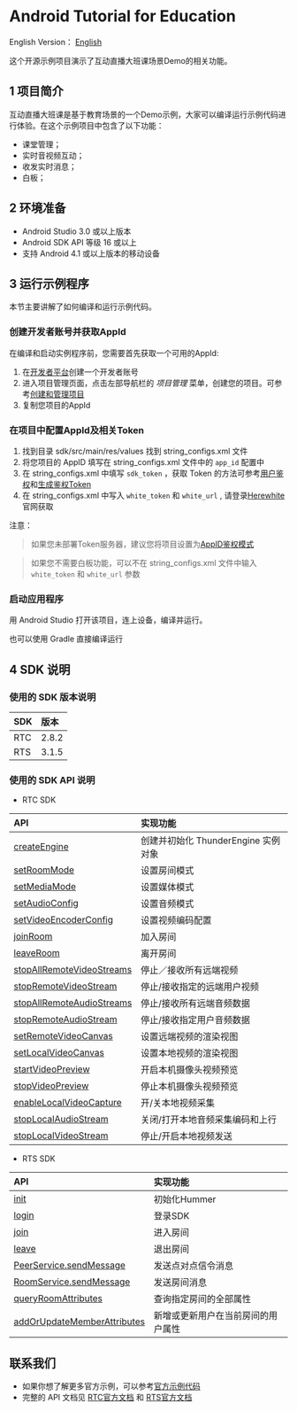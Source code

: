 # Android Tutorial for Education

English Version： [English](README.en.md)

这个开源示例项目演示了互动直播大班课场景Demo的相关功能。

## 1 项目简介

互动直播大班课是基于教育场景的一个Demo示例，大家可以编译运行示例代码进行体验。在这个示例项目中包含了以下功能：

- 课堂管理；
- 实时音视频互动；
- 收发实时消息；
- 白板；

## 2 环境准备

- Android Studio 3.0 或以上版本
- Android SDK API 等级 16 或以上
- 支持 Android 4.1 或以上版本的移动设备

## 3 运行示例程序

本节主要讲解了如何编译和运行示例代码。

### 创建开发者账号并获取AppId

在编译和启动实例程序前，您需要首先获取一个可用的AppId:

1. 在[开发者平台](https://docs.aivacom.com/cloud/cn/platform/console/registration_and_login/registration_and_login.html)创建一个开发者账号
2. 进入项目管理页面，点击左部导航栏的 *项目管理* 菜单，创建您的项目。可参考[创建和管理项目](https://docs.aivacom.com/cloud/cn/platform/console/create_and_manage_projects/create_and_manage_projects.html)
3. 复制您项目的AppId

### 在项目中配置AppId及相关Token

1. 找到目录 sdk/src/main/res/values 找到 string_configs.xml 文件
2. 将您项目的 AppID 填写在 string_configs.xml 文件中的 `app_id` 配置中
3. 在 string_configs.xml 中填写 `sdk_token` ，获取 Token 的方法可参考[用户鉴权](https://docs.aivacom.com/cloud/cn/platform/other/user_auth.html)和[生成鉴权Token](https://docs.aivacom.com/cloud/cn/product_category/rtc_service/rt_video_interaction/common_functions/generate_token/generate_token_java.html)
4. 在 string_configs.xml 中写入 `white_token` 和 `white_url` , 请登录[Herewhite](https://console.herewhite.com/)官网获取

注意：
> 如果您未部署Token服务器，建议您将项目设置为[AppID鉴权模式](https://docs.aivacom.com/cloud/cn/platform/console/create_and_manage_projects/create_and_manage_projects.html)

> 如果您不需要白板功能，可以不在 string_configs.xml 文件中输入 `white_token` 和 `white_url` 参数  

### 启动应用程序

用 Android Studio 打开该项目，连上设备，编译并运行。

也可以使用 Gradle 直接编译运行

## 4 SDK 说明

### 使用的 SDK 版本说明

| SDK | 版本 |
|:----|:----|
| RTC | 2.8.2 |
| RTS | 3.1.5 |

### 使用的 SDK API 说明

- RTC SDK

| API | 实现功能 |
|:-------------|:---------|
|[createEngine](https://docs.aivacom.com/cloud/cn/product_category/rtc_service/rt_video_interaction/api/Android/v2.8.0/function.html#thunderenginecreateengine)|创建并初始化 ThunderEngine 实例对象|
|[setRoomMode](https://docs.aivacom.com/cloud/cn/product_category/rtc_service/rt_video_interaction/api/Android/v2.8.0/function.html#thunderenginesetroommode)|设置房间模式|
|[setMediaMode](https://docs.aivacom.com/cloud/cn/product_category/rtc_service/rt_video_interaction/api/Android/v2.8.0/function.html#thunderenginesetmediamode)|设置媒体模式|
|[setAudioConfig](https://docs.aivacom.com/cloud/cn/product_category/rtc_service/rt_video_interaction/api/Android/v2.8.0/function.html#thunderenginesetaudioconfig)|设置音频模式|
|[setVideoEncoderConfig](https://docs.aivacom.com/cloud/cn/product_category/rtc_service/rt_video_interaction/api/Android/v2.8.0/function.html#thunderenginesetvideoencoderconfig)|设置视频编码配置|
|[joinRoom](https://docs.aivacom.com/cloud/cn/product_category/rtc_service/rt_video_interaction/api/Android/v2.8.0/function.html#thunderenginejoinroom)|加入房间|
|[leaveRoom](https://docs.aivacom.com/cloud/cn/product_category/rtc_service/rt_video_interaction/api/Android/v2.8.0/function.html#thunderengineleaveroom)|离开房间|
|[stopAllRemoteVideoStreams](https://docs.aivacom.com/cloud/cn/product_category/rtc_service/rt_video_interaction/api/Android/v2.8.0/function.html#thunderenginestopallremotevideostreams)|停止／接收所有远端视频|
|[stopRemoteVideoStream](https://docs.aivacom.com/cloud/cn/product_category/rtc_service/rt_video_interaction/api/Android/v2.8.0/function.html#thunderenginestopremotevideostream)|停止/接收指定的远端用户视频|
|[stopAllRemoteAudioStreams](https://docs.aivacom.com/cloud/cn/product_category/rtc_service/rt_video_interaction/api/Android/v2.8.0/function.html#thunderenginestopallremoteaudiostreams)|停止/接收所有远端音频数据|
|[stopRemoteAudioStream](https://docs.aivacom.com/cloud/cn/product_category/rtc_service/rt_video_interaction/api/Android/v2.8.0/function.html#thunderenginestopremoteaudiostream)|停止/接收指定用户音频数据|
|[setRemoteVideoCanvas](https://docs.aivacom.com/cloud/cn/product_category/rtc_service/rt_video_interaction/api/Android/v2.8.0/function.html#thunderenginesetremotevideocanvas)|设置远端视频的渲染视图|
|[setLocalVideoCanvas](https://docs.aivacom.com/cloud/cn/product_category/rtc_service/rt_video_interaction/api/Android/v2.8.0/function.html#thunderenginesetlocalvideocanvas)|设置本地视频的渲染视图|
|[startVideoPreview](https://docs.aivacom.com/cloud/cn/product_category/rtc_service/rt_video_interaction/api/Android/v2.8.0/function.html#thunderenginestartvideopreview)|开启本机摄像头视频预览|
|[stopVideoPreview](https://docs.aivacom.com/cloud/cn/product_category/rtc_service/rt_video_interaction/api/Android/v2.8.0/function.html#thunderenginestopvideopreview)|停止本机摄像头视频预览|
|[enableLocalVideoCapture](https://docs.aivacom.com/cloud/cn/product_category/rtc_service/rt_video_interaction/api/Android/v2.8.0/function.html#thunderengineenablelocalvideocapture)|开/关本地视频采集|
|[stopLocalAudioStream](https://docs.aivacom.com/cloud/cn/product_category/rtc_service/rt_video_interaction/api/Android/v2.8.0/function.html#thunderenginestoplocalaudiostream)|关闭/打开本地音频采集编码和上行|
|[stopLocalVideoStream](https://docs.aivacom.com/cloud/cn/product_category/rtc_service/rt_video_interaction/api/Android/v2.8.0/function.html#thunderenginestoplocalvideostream)|停止/开启本地视频发送|

- RTS SDK

| API | 实现功能 |
|:-------------|:---------|
|[init](https://docs.aivacom.com/cloud/cn/product_category/rtm_service/instant_messaging/api/Android/v3.1.4/function.html#hmrinit)|初始化Hummer|
|[login](https://docs.aivacom.com/cloud/cn/product_category/rtm_service/instant_messaging/api/Android/v3.1.4/function.html#hmrlogin)|登录SDK|
|[join](https://docs.aivacom.com/cloud/cn/product_category/rtm_service/instant_messaging/api/Android/v3.1.4/function.html#roomservicejoin)|进入房间|
|[leave](https://docs.aivacom.com/cloud/cn/product_category/rtm_service/instant_messaging/api/Android/v3.1.4/function.html#roomserviceleave)|退出房间|
|[PeerService.sendMessage](https://docs.aivacom.com/cloud/cn/product_category/rtm_service/instant_messaging/api/Android/v3.1.4/function.html#peerservicesendmessage)|发送点对点信令消息|
|[RoomService.sendMessage](https://docs.aivacom.com/cloud/cn/product_category/rtm_service/instant_messaging/api/Android/v3.1.4/function.html#roomservicesendmessage)|发送房间消息|
|[queryRoomAttributes](https://docs.aivacom.com/cloud/cn/product_category/rtm_service/instant_messaging/api/Android/v3.1.4/function.html#roomservicequeryroomattributes)|查询指定房间的全部属性|
|[addOrUpdateMemberAttributes](https://docs.aivacom.com/cloud/cn/product_category/rtm_service/instant_messaging/api/Android/v3.1.4/function.html#roomserviceaddorupdatememberattributes)|新增或更新用户在当前房间的用户属性|

## 联系我们

- 如果你想了解更多官方示例，可以参考[官方示例代码](https://github.com/Aivacom?tab=repositories)
- 完整的 API 文档见 [RTC官方文档](https://docs.aivacom.com/cloud/cn/product_category/rtc_service/rt_video_interaction/api/Android/v2.8.0/category.html) 和 [RTS官方文档](https://docs.aivacom.com/cloud/cn/product_category/rtm_service/instant_messaging/api/Android/v3.1.4/category.html)
